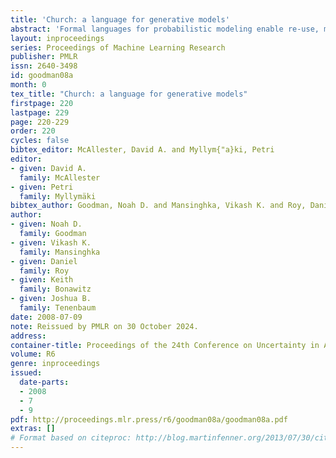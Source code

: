 ```yaml
---
title: 'Church: a language for generative models'
abstract: 'Formal languages for probabilistic modeling enable re-use, modularity, and descriptive clarity, and can foster generic inference techniques. We introduce Church, a universal language for describing stochastic generative processes. Church is based on the Lisp model of lambda calculus, containing a pure Lisp as its deterministic subset. The semantics of Church is defined in terms of evaluation histories and conditional distributions on such histories. Church also includes a novel language construct, the stochastic memoizer, which enables simple description of many complex non-parametric models. We illustrate language features through several examples, including: a generalized Bayes net in which parameters cluster over trials, infinite PCFGs, planning by inference, and various non-parametric clustering models. Finally, we show how to implement query on any Church program, exactly and approximately, using Monte Carlo techniques.'
layout: inproceedings
series: Proceedings of Machine Learning Research
publisher: PMLR
issn: 2640-3498
id: goodman08a
month: 0
tex_title: "Church: a language for generative models"
firstpage: 220
lastpage: 229
page: 220-229
order: 220
cycles: false
bibtex_editor: McAllester, David A. and Myllym{"a}ki, Petri
editor:
- given: David A.
  family: McAllester
- given: Petri
  family: Myllymäki
bibtex_author: Goodman, Noah D. and Mansinghka, Vikash K. and Roy, Daniel and Bonawitz, Keith and Tenenbaum, Joshua B.
author:
- given: Noah D.
  family: Goodman
- given: Vikash K.
  family: Mansinghka
- given: Daniel
  family: Roy
- given: Keith
  family: Bonawitz
- given: Joshua B.
  family: Tenenbaum 
date: 2008-07-09
note: Reissued by PMLR on 30 October 2024.
address:
container-title: Proceedings of the 24th Conference on Uncertainty in Artificial Intelligence
volume: R6
genre: inproceedings
issued:
  date-parts:
  - 2008
  - 7
  - 9
pdf: http://proceedings.mlr.press/r6/goodman08a/goodman08a.pdf
extras: []
# Format based on citeproc: http://blog.martinfenner.org/2013/07/30/citeproc-yaml-for-bibliographies/
---
```

